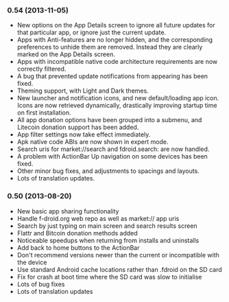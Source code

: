### 0.54 (2013-11-05)

* New options on the App Details screen to ignore all future updates for that
  particular app, or ignore just the current update.
* Apps with Anti-features are no longer hidden, and the corresponding
  preferences to unhide them are removed. Instead they are clearly marked on the
  App Details screen.
* Apps with incompatible native code architecture requirements are now correctly
  filtered.
* A bug that prevented update notifications from appearing has been fixed.
* Theming support, with Light and Dark themes.
* New launcher and notification icons, and new default/loading app icon. Icons
  are now retrieved dynamically, drastically improving startup time on first
  installation.
* All app donation options have been grouped into a submenu, and Litecoin
  donation support has been added.
* App filter settings now take effect immediately.
* Apk native code ABIs are now shown in expert mode.
* Search uris for market://search and fdroid.search: are  now handled.
* A problem with ActionBar Up navigation on some devices has been fixed.
* Other minor bug fixes, and adjustments to spacings and layouts.
* Lots of translation updates.

### 0.50 (2013-08-20)

* New basic app sharing functionality
* Handle f-droid.org web repo as well as market:// app uris
* Search by just typing on main screen and search results screen
* Flattr and Bitcoin donation methods added
* Noticeable speedups when returning from installs and uninstalls
* Add back to home buttons to the ActionBar
* Don't recommend versions newer than the current or incompatible with the device
* Use standard Android cache locations rather than .fdroid on the SD card
* Fix for crash at boot time where the SD card was slow to initialise
* Lots of bug fixes
* Lots of translation updates
